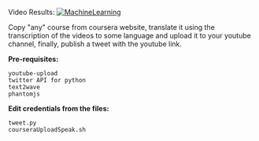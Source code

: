 Video Results: 
[![MachineLearning](https://img.youtube.com/vi/hxDVlovxZdw/0.jpg)](https://www.youtube.com/watch?v=hxDVlovxZdw)



Copy "any" course from coursera website, translate it using the transcription of the videos to some language and upload it to your youtube channel, finally, publish a tweet with the youtube link.

**Pre-requisites:**

```
youtube-upload
twitter API for python
text2wave
phantomjs
```

**Edit credentials from the files:**
```  
tweet.py
courseraUploadSpeak.sh
```
